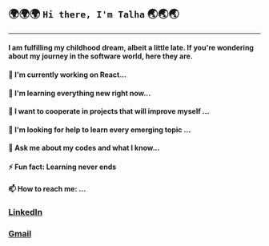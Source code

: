 ## 🌍🌍🌍 `Hi there, I'm Talha` 🌏🌏🌏
---
#### I am fulfilling my childhood dream, albeit a little late. If you're wondering about my journey in the software world, here they are.

#### 🔭 I'm currently working on React...
#### 🌱 I'm learning everything new right now...
#### 👯 I want to cooperate in projects that will improve myself ...
#### 🤔 I'm looking for help to learn every emerging topic ...
#### 💬 Ask me about my codes and what I know...
#### ⚡ Fun fact: Learning never ends
#### 📫 How to reach me: ...
### [LinkedIn](https://www.linkedin.com/in/talhaseven/)
### [Gmail](mailto:talhaseven3@gmail.com)

<!--
**TalhaSeven/TalhaSeven** is a ✨ _special_ ✨ repository because its `README.md` (this file) appears on your GitHub profile.

Here are some ideas to get you started:

-->
